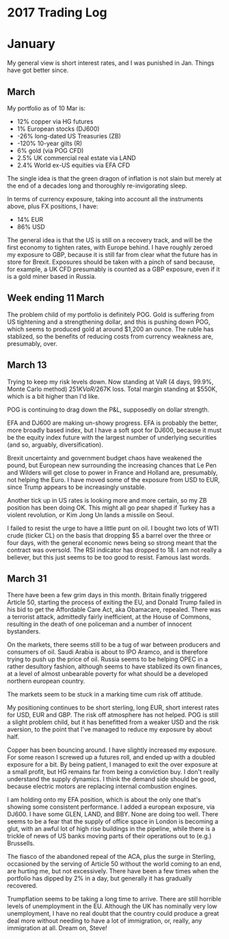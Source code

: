 # 2017 Trading Log

# January

My general view is short interest rates, and I was punished in Jan. Things have got better since.

## March

My portfolio as of 10 Mar is:

* 12% copper via HG futures
* 1% European stocks \(DJ600\)
* -26% long-dated US Treasuries \(ZB\)
* -120% 10-year gilts \(R\)
* 6% gold \(via POG CFD\)
* 2.5% UK commercial real estate via LAND
* 2.4% World ex-US equities via EFA CFD

The single idea is that the green dragon of inflation is not slain but merely at the end of a decades long and thoroughly re-invigorating sleep.

In terms of currency exposure, taking into account all the instruments above, plus FX positions, I have:

* 14% EUR
* 86% USD

The general idea is that the US is still on a recovery track, and will be the first economy to tighten rates, with Europe behind. I have roughly zeroed my exposure to GBP, because it is still far from clear what the future has in store for Brexit. Exposures should be taken with a pinch of sand because, for example, a UK CFD presumably is counted as a GBP exposure, even if it is a gold miner based in Russia.

## Week ending 11 March

The problem child of my portfolio is definitely POG. Gold is suffering from US tightening and a strengthening dollar, and this is pushing down POG, which seems to produced gold at around $1,200 an ounce. The ruble has stablized, so the benefits of reducing costs from currency weakness are, presumably, over.

## March 13

Trying to keep my risk levels down. Now standing at VaR \(4 days, 99.9%, Monte Carlo method\) $251K VaR/$267K loss. Total margin standing at $550K, which is a bit higher than I'd like.

POG is continuing to drag down the P&L, supposedly on dollar strength.

EFA and DJ600 are making un-showy progress. EFA is probably the better, more broadly based index, but I have a soft spot for DJ600, because it must be the equity index future with the largest number of underlying securities \(and so, arguably, diversification\).

Brexit uncertainty and government budget chaos have weakened the pound, but European new surrounding the increasing chances that Le Pen and Wilders will get close to power in France and Holland are, presumably, not helping the Euro. I have moved some of the exposure from USD to EUR, since Trump appears to be increasingly unstable.

Another tick up in US rates is looking more and more certain, so my ZB position has been doing OK. This might all go pear shaped if Turkey has a violent revolution, or Kim Jong Un lands a missile on Seoul.

I failed to resist the urge to have a little punt on oil. I bought two lots of WTI crude \(ticker CL\) on the basis that dropping $5 a barrel over the three or four days, with the general economic news being so strong meant that the contract was oversold. The RSI indicator has dropped to 18. I am not really a believer, but this just seems to be too good to resist. Famous last words.

## March 31

There have been a few grim days in this month. Britain finally triggered Article 50, starting the process of exiting the EU, and Donald Trump failed in his bid to get the Affordable Care Act, aka Obamacare, repealed. There was a terrorist attack, admittedly fairly inefficient, at the House of Commons, resulting in the death of one policeman and a number of innocent bystanders.

On the markets, there seems still to be a tug of war between producers and consumers of oil. Saudi Arabia is about to IPO Aramco, and is therefore trying to push up the price of oil. Russia seems to be helping OPEC in a rather desultory fashion, although seems to have stablized its own finances, at a level of almost unbearable poverty for what should be a developed northern european country.

The markets seem to be stuck in a marking time cum risk off attitude. 

My positioning continues to be short sterling, long EUR, short interest rates for USD, EUR and GBP.
The risk off atmosphere has not helped. POG is still a slight problem child, but it has benefitted from a weaker USD and the risk aversion, to the point that I've managed to reduce my exposure by about half.

Copper has been bouncing around. I have slightly increased my exposure. For some reason I screwed up a futures roll, and ended up with a doubled exposure for a bit. By being patient, I managed to exit the over exposure at a small profit, but HG remains far from being a conviction buy. I don't really understand the supply dynamics. I think the demand side should be good, because electric motors are replacing internal combustion engines.

I am holding onto my EFA position, which is about the only one that's showing some consistent performance. I added a european exposure, via DJ600.  I have some GLEN, LAND, and BBY. None are doing too well. There seems to be a fear that the supply of office space in London is becoming a glut, with an awful lot of high rise buildings in the pipeline, while there is a trickle of news of US banks moving parts of their operations out to (e.g.) Brussells. 


The fiasco of the abandoned repeal of the ACA, plus the surge in Sterling, occasioned by the serving of Article 50 without the world coming to an end, are hurting me, but not excessively. There have been a few times when the portfolio has dipped by 2% in a day, but generally it has gradually recovered.

Trumpflation seems to be taking a long time to arrive. There are still horrible levels of unemployment in the EU. Although the UK has nominally very low unemployment, I have no real doubt that the country could produce a great deal more without needing to have a lot of immigration, or, really, any immigration at all. Dream on, Steve!


